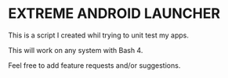# EXTREME ANDROID LAUNCHER

This is a script I created whil trying to unit test my apps.

This will work on any system with Bash 4.

Feel free to add feature requests and/or suggestions.
